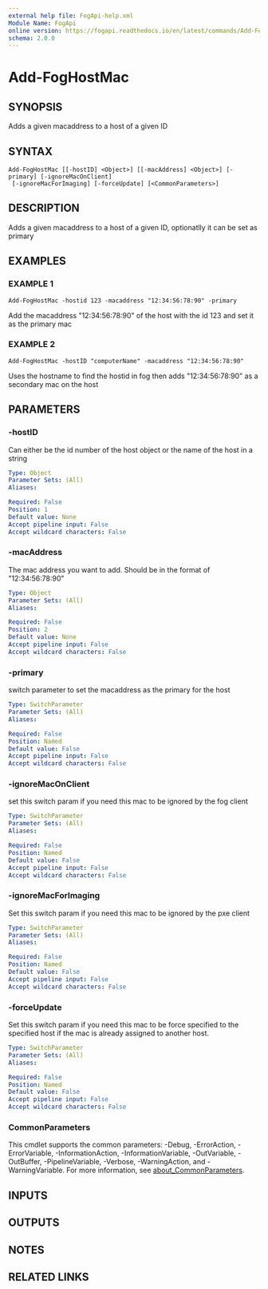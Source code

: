 ```yaml
---
external help file: FogApi-help.xml
Module Name: FogApi
online version: https://fogapi.readthedocs.io/en/latest/commands/Add-FogHostMac
schema: 2.0.0
---
```


# Add-FogHostMac

## SYNOPSIS
Adds a given macaddress to a host of a given ID

## SYNTAX

```
Add-FogHostMac [[-hostID] <Object>] [[-macAddress] <Object>] [-primary] [-ignoreMacOnClient]
 [-ignoreMacForImaging] [-forceUpdate] [<CommonParameters>]
```

## DESCRIPTION
Adds a given macaddress to a host of a given ID, optionatlly it can be set as primary

## EXAMPLES

### EXAMPLE 1
```
Add-FogHostMac -hostid 123 -macaddress "12:34:56:78:90" -primary
```

Add the macaddress "12:34:56:78:90" of the host with the id 123 and set it as the primary mac

### EXAMPLE 2
```
Add-FogHostMac -hostID "computerName" -macaddress "12:34:56:78:90"
```

Uses the hostname to find the hostid in fog then adds "12:34:56:78:90" as a secondary mac on the host

## PARAMETERS

### -hostID
Can either be the id number of the host object or the name of the host in a string

```yaml
Type: Object
Parameter Sets: (All)
Aliases:

Required: False
Position: 1
Default value: None
Accept pipeline input: False
Accept wildcard characters: False
```

### -macAddress
The mac address you want to add.
Should be in the format of "12:34:56:78:90"

```yaml
Type: Object
Parameter Sets: (All)
Aliases:

Required: False
Position: 2
Default value: None
Accept pipeline input: False
Accept wildcard characters: False
```

### -primary
switch parameter to set the macaddress as the primary for the host

```yaml
Type: SwitchParameter
Parameter Sets: (All)
Aliases:

Required: False
Position: Named
Default value: False
Accept pipeline input: False
Accept wildcard characters: False
```

### -ignoreMacOnClient
set this switch param if you need this mac to be ignored by the fog client

```yaml
Type: SwitchParameter
Parameter Sets: (All)
Aliases:

Required: False
Position: Named
Default value: False
Accept pipeline input: False
Accept wildcard characters: False
```

### -ignoreMacForImaging
Set this switch param if you need this mac to be ignored by the pxe client

```yaml
Type: SwitchParameter
Parameter Sets: (All)
Aliases:

Required: False
Position: Named
Default value: False
Accept pipeline input: False
Accept wildcard characters: False
```

### -forceUpdate
Set this switch param if you need this mac to be force specified to the specified host if the mac is already assigned to another host.

```yaml
Type: SwitchParameter
Parameter Sets: (All)
Aliases:

Required: False
Position: Named
Default value: False
Accept pipeline input: False
Accept wildcard characters: False
```

### CommonParameters
This cmdlet supports the common parameters: -Debug, -ErrorAction, -ErrorVariable, -InformationAction, -InformationVariable, -OutVariable, -OutBuffer, -PipelineVariable, -Verbose, -WarningAction, and -WarningVariable. For more information, see [about_CommonParameters](http://go.microsoft.com/fwlink/?LinkID=113216).

## INPUTS

## OUTPUTS

## NOTES

## RELATED LINKS
